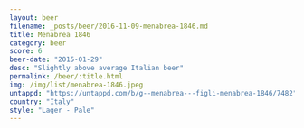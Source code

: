 ```yaml
---
layout: beer
filename: _posts/beer/2016-11-09-menabrea-1846.md
title: Menabrea 1846
category: beer
score: 6
beer-date: "2015-01-29"
desc: "Slightly above average Italian beer"
permalink: /beer/:title.html
img: /img/list/menabrea-1846.jpeg
untappd: "https://untappd.com/b/g--menabrea---figli-menabrea-1846/7482"
country: "Italy"
style: "Lager - Pale"
---
```

